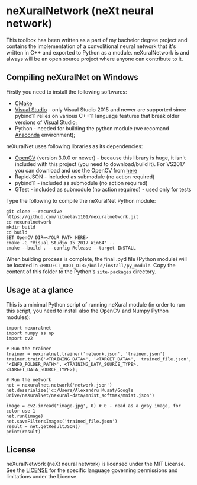 # neXuralNetwork (neXt neural network) #
This toolbox has been written as a part of my bachelor degree project and contains the implementation of a convolitional neural network that it's written in C++ and exported to Python as a module. neXuralNetwork is and always will be an open source project where anyone can contribute to it.

## Compiling neXuralNet on Windows ##
Firstly you need to install the following softwares:
 * [CMake](https://cmake.org/) 
 * [Visual Studio](https://www.visualstudio.com/vs/community/) - only Visual Studio 2015 and newer are supported since pybind11 relies on various C++11 language features that break older versions of Visual Studio;
 * Python - needed for building the python module (we recomand [Anaconda](https://www.continuum.io/downloads) environment);
 
 neXuralNet uses following libraries as its dependencies:
  * [OpenCV](https://github.com/opencv/opencv) (version 3.0.0 or newer) - because this library is huge, it isn't included with this project (you need to download/build it). For VS2017 you can download and use the OpenCV from [here](https://drive.google.com/open?id=0B4fA8oSTAEXCX1MyLXZ5VHVoUGM)
  * RapidJSON - included as submodule (no action required)
  * pybind11 - included as submodule (no action required)
  * GTest - included as submodule (no action required) - used only for tests
 
 Type the following to compile the neXuralNet Python module:
 ```
git clone --recursive https://github.com/nitnelav1101/nexuralnetwork.git
cd nexuralnetwork
mkdir build
cd build
SET OpenCV_DIR=<YOUR_PATH_HERE>
cmake -G "Visual Studio 15 2017 Win64" ..
cmake --build . --config Release --target INSTALL
 ```
When building process is complete, the final .pyd file (Python module) will be located in `<PROJECT_ROOT_DIR>/build/install/py_module`. Copy the content of this folder to the Python's `site-packages` directory.


## Usage at a glance ##
This is a minimal Python script of running neXural module (in order to run this script, you need to install also the OpenCV and Numpy Python modules):
 ```
import nexuralnet
import numpy as np
import cv2

# Run the trainer
trainer = nexuralnet.trainer('network.json', 'trainer.json')
trainer.train('<TRAINING_DATA>', '<TARGET_DATA>', 'trained_file.json', '<INFO_FOLDER_PATH>', <TRAINING_DATA_SOURCE_TYPE>, <TARGET_DATA_SOURCE_TYPE>);

# Run the network
net = nexuralnet.network('network.json')
net.deserialize('c:/Users/Alexandru Musat/Google Drive/neXuralNet/nexural-data/mnist_softmax/mnist.json')

image = cv2.imread('image.jpg', 0) # 0 - read as a gray image, for color use 1
net.run(image)
net.saveFiltersImages('trained_file.json')
result = net.getResultJSON()
print(result)
 ```

## License ##
neXuralNetwork (neXt neural network) is licensed under the MIT License. See the [LICENSE](LICENSE.md) for the specific language governing permissions and limitations under the License.
